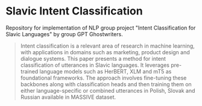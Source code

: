 # Slavic Intent Classification

Repository for implementation of NLP group project "Intent Classification for Slavic Languages" by group GPT Ghostwriters.

> Intent classification is a relevant area of research in machine learning, with applications in domains such as marketing, product design and dialogue systems. This paper presents a method for intent classification of utterances in Slavic languages. It leverages pre-trained language models such as HerBERT, XLM and mT5 as foundational frameworks. The approach involves fine-tuning these backbones along with classification heads and then training them on either language-specific or combined utterances in Polish, Slovak and Russian available in MASSIVE dataset.
